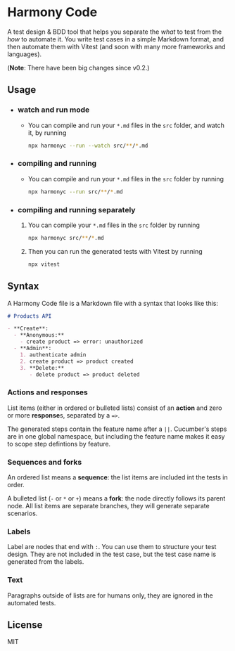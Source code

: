 # Harmony Code

A test design & BDD tool that helps you separate the _what_ to test from the _how_ to automate it. You write test cases in a simple Markdown format, and then automate them with Vitest (and soon with many more frameworks and languages).

(**Note**: There have been big changes since v0.2.)

## Usage

- ### watch and run mode

  - You can compile and run your `*.md` files in the `src` folder, and watch it, by running

    ```bash script
    npx harmonyc --run --watch src/**/*.md
    ```

- ### compiling and running

  - You can compile and run your `*.md` files in the `src` folder by running

    ```bash script
    npx harmonyc --run src/**/*.md
    ```

- ### compiling and running separately

  1.  You can compile your `*.md` files in the `src` folder by running

      ```bash script
      npx harmonyc src/**/*.md
      ```

  2.  Then you can run the generated tests with Vitest by running

      ```bash script
      npx vitest
      ```

## Syntax

A Harmony Code file is a Markdown file with a syntax that looks like this:

```markdown
# Products API

- **Create**:
  - **Anonymous:**
    - create product => error: unauthorized
  - **Admin**:
    1. authenticate admin
    2. create product => product created
    3. **Delete:**
       - delete product => product deleted
```

### Actions and responses

List items (either in ordered or bulleted lists) consist of an **action** and zero or more **response**s, separated by a `=>`.

The generated steps contain the feature name after a `||`. Cucumber's steps are in one global namespace, but including the feature name makes it easy to scope step defintions by feature.

### Sequences and forks

An ordered list means a **sequence**: the list items are included int the tests in order.

A bulleted list (`-` or `*` or `+`) means a **fork**: the node directly follows its parent node. All list items are separate branches, they will generate separate scenarios.

### Labels

Label are nodes that end with `:`. You can use them to structure your test design.
They are not included in the test case, but the test case name is generated from the labels.

### Text

Paragraphs outside of lists are for humans only, they are ignored in the automated tests.

## License

MIT

